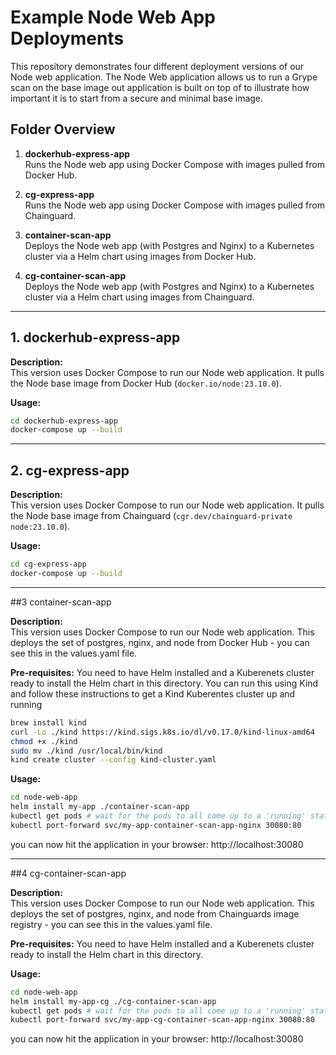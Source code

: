 # Example Node Web App Deployments

This repository demonstrates four different deployment versions of our Node web application. The Node Web application allows us to run a Grype scan on the base image out application is built on top of to illustrate how important it is to start from a secure and minimal base image.

## Folder Overview

1. **dockerhub-express-app**  
   Runs the Node web app using Docker Compose with images pulled from Docker Hub.

2. **cg-express-app**  
   Runs the Node web app using Docker Compose with images pulled from Chainguard.

3. **container-scan-app**  
   Deploys the Node web app (with Postgres and Nginx) to a Kubernetes cluster via a Helm chart using images from Docker Hub.

4. **cg-container-scan-app**  
   Deploys the Node web app (with Postgres and Nginx) to a Kubernetes cluster via a Helm chart using images from Chainguard.

---

## 1. dockerhub-express-app

**Description:**  
This version uses Docker Compose to run our Node web application. It pulls the Node base image from Docker Hub (`docker.io/node:23.10.0`).

**Usage:**

```bash
cd dockerhub-express-app
docker-compose up --build
```
---

## 2. cg-express-app

**Description:**  
This version uses Docker Compose to run our Node web application. It pulls the Node base image from Chainguard (`cgr.dev/chainguard-private node:23.10.0`).

**Usage:**

```bash
cd cg-express-app
docker-compose up --build
```
---

##3 container-scan-app

**Description:**  
This version uses Docker Compose to run our Node web application. This deploys the set of postgres, nginx, and node from Docker Hub - you can see this in the values.yaml file.

**Pre-requisites:**
You need to have Helm installed and a Kuberenets cluster ready to install the Helm chart in this directory. You can run this using Kind and follow these instructions to get a Kind Kuberentes cluster up and running

```bash
brew install kind
curl -Lo ./kind https://kind.sigs.k8s.io/dl/v0.17.0/kind-linux-amd64
chmod +x ./kind
sudo mv ./kind /usr/local/bin/kind
kind create cluster --config kind-cluster.yaml
```
**Usage:**

```bash
cd node-web-app
helm install my-app ./container-scan-app
kubectl get pods # wait for the pods to all come up to a 'running' state
kubectl port-forward svc/my-app-container-scan-app-nginx 30080:80
```
you can now hit the application in your browser: http://localhost:30080

---

##4 cg-container-scan-app

**Description:**  
This version uses Docker Compose to run our Node web application. This deploys the set of postgres, nginx, and node from Chainguards image registry - you can see this in the values.yaml file.

**Pre-requisites:**
You need to have Helm installed and a Kuberenets cluster ready to install the Helm chart in this directory.

**Usage:**

```bash
cd node-web-app
helm install my-app-cg ./cg-container-scan-app
kubectl get pods # wait for the pods to all come up to a 'running' state
kubectl port-forward svc/my-app-cg-container-scan-app-nginx 30080:80
```
you can now hit the application in your browser: http://localhost:30080

